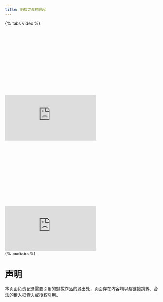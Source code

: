 ```yaml
---
title: 魁拔之战神崛起
---
```

{% tabs video %}
<!-- tab 优酷 -->
<div class="video-container"><iframe class="iframe-moive" src="https://player.youku.com/embed/XODQ3Mzc4Mjg0" frameborder="0" allowfullscreen="true"></iframe></div>
<!-- endtab -->
<!-- tab 腾讯视频 -->
<div class="video-container"><iframe class="iframe-moive" src="https://v.qq.com/txp/iframe/player.html?vid=w0015w744xy" frameborder="0" allowfullscreen="true"></iframe></div>
<!-- endtab -->
{% endtabs %}

<style>
    .video-container {
        padding-top: 42.55% !important;
    }
</style>

# 声明
本页面负责记录需要引用的魁拔作品的源出处，页面存在内容均以超链接跳转、合法的嵌入框嵌入或授权引用。